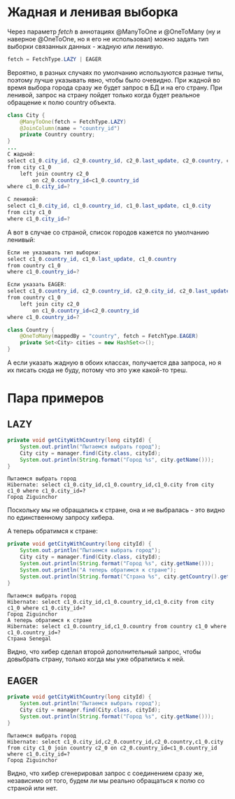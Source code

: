 # Жадная и ленивая выборка

Через параметр *fetch* в аннотациях @ManyToOne и @OneToMany (ну и наверное @OneToOne, но я его не использовал) можно задать тип выборки связанных данных - жадную или ленивую.

```java
fetch = FetchType.LAZY | EAGER
```

Вероятно, в разных случаях по умолчанию используются разные типы, поэтому лучше указывать явно, чтобы было очевидно. При жадной во время выбора города сразу же будет запрос в БД и на его страну. При ленивой, запрос на страну пойдет только когда будет реальное обращение к полю country объекта.

```java
class City {
    @ManyToOne(fetch = FetchType.LAZY)
    @JoinColumn(name = "country_id")
    private Country country;
}
...
С жадной:
select c1_0.city_id, c2_0.country_id, c2_0.last_update, c2_0.country, c1_0.last_update, c1_0.city 
from city c1_0
    left join country c2_0
        on c2_0.country_id=c1_0.country_id
where c1_0.city_id=?

С ленивой:
select c1_0.city_id, c1_0.country_id, c1_0.last_update, c1_0.city 
from city c1_0
where c1_0.city_id=?
```

А вот в случае со страной, список городов кажется по умолчанию ленивый:

```java
Если не указывать тип выборки:
select c1_0.country_id, c1_0.last_update, c1_0.country 
from country c1_0
where c1_0.country_id=?

Если указать EAGER:
select c1_0.country_id, c2_0.country_id, c2_0.city_id, c2_0.last_update, c2_0.city, c1_0.last_update, c1_0.country 
from country c1_0 
    left join city c2_0 
        on c1_0.country_id=c2_0.country_id 
where c1_0.country_id=?

class Country {
    @OneToMany(mappedBy = "country", fetch = FetchType.EAGER)
    private Set<City> cities = new HashSet<>();
}
```

А если указать жадную в обоих классах, получается два запроса, но я их писать сюда не буду, потому что это уже какой-то треш.

# Пара примеров

## LAZY

```java
private void getCityWithCountry(long cityId) {
    System.out.println("Пытаемся выбрать город");
    City city = manager.find(City.class, cityId);
    System.out.println(String.format("Город %s", city.getName()));
}
```

```
Пытаемся выбрать город
Hibernate: select c1_0.city_id,c1_0.country_id,c1_0.city from city c1_0 where c1_0.city_id=?
Город Ziguinchor
```

Поскольку мы не обращались к стране, она и не выбралась - это видно по единственному запросу хибера.

А теперь обратимся к стране:

```java
private void getCityWithCountry(long cityId) {
    System.out.println("Пытаемся выбрать город");
    City city = manager.find(City.class, cityId);
    System.out.println(String.format("Город %s", city.getName()));
    System.out.println("А теперь обратимся к стране");
    System.out.println(String.format("Страна %s", city.getCountry().getName()));  // <-- Туть
}
```

```
Пытаемся выбрать город
Hibernate: select c1_0.city_id,c1_0.country_id,c1_0.city from city c1_0 where c1_0.city_id=?
Город Ziguinchor
А теперь обратимся к стране
Hibernate: select c1_0.country_id,c1_0.country from country c1_0 where c1_0.country_id=?
Страна Senegal
```

Видно, что хибер сделал второй дополнительный запрос, чтобы довыбрать страну, только когда мы уже обратились к ней.

## EAGER

```java
private void getCityWithCountry(long cityId) {
    System.out.println("Пытаемся выбрать город");
    City city = manager.find(City.class, cityId);
    System.out.println(String.format("Город %s", city.getName()));
}
```

```
Пытаемся выбрать город
Hibernate: select c1_0.city_id,c2_0.country_id,c2_0.country,c1_0.city from city c1_0 join country c2_0 on c2_0.country_id=c1_0.country_id where c1_0.city_id=?
Город Ziguinchor
```

Видно, что хибер сгенерировал запрос с соединением сразу же, независимо от того, будем ли мы реально обращаться к полю со страной или нет.